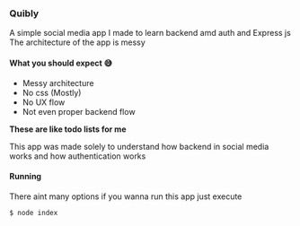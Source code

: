 ### Quibly
A simple social media app I made to learn backend amd auth
and Express js
The architecture of the app is messy

#### What you should expect 😅
- Messy architecture
- No css (Mostly)
- No UX flow
- Not even proper backend flow

**These are like todo lists for me**

This app was made solely to understand how backend
in social media works and how authentication works

#### Running

There aint many options if you wanna run this app just execute

```bash
$ node index
```
